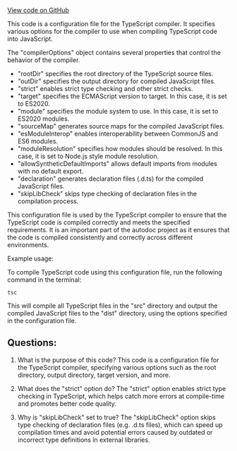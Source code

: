 [View code on GitHub](https://github.com/context-labs/autodoc/blob/master/tsconfig.json)

This code is a configuration file for the TypeScript compiler. It specifies various options for the compiler to use when compiling TypeScript code into JavaScript. 

The "compilerOptions" object contains several properties that control the behavior of the compiler. 

- "rootDir" specifies the root directory of the TypeScript source files. 
- "outDir" specifies the output directory for compiled JavaScript files. 
- "strict" enables strict type checking and other strict checks. 
- "target" specifies the ECMAScript version to target. In this case, it is set to ES2020. 
- "module" specifies the module system to use. In this case, it is set to ES2020 modules. 
- "sourceMap" generates source maps for the compiled JavaScript files. 
- "esModuleInterop" enables interoperability between CommonJS and ES6 modules. 
- "moduleResolution" specifies how modules should be resolved. In this case, it is set to Node.js style module resolution. 
- "allowSyntheticDefaultImports" allows default imports from modules with no default export. 
- "declaration" generates declaration files (.d.ts) for the compiled JavaScript files. 
- "skipLibCheck" skips type checking of declaration files in the compilation process. 

This configuration file is used by the TypeScript compiler to ensure that the TypeScript code is compiled correctly and meets the specified requirements. It is an important part of the autodoc project as it ensures that the code is compiled consistently and correctly across different environments. 

Example usage:

To compile TypeScript code using this configuration file, run the following command in the terminal:

```
tsc
```

This will compile all TypeScript files in the "src" directory and output the compiled JavaScript files to the "dist" directory, using the options specified in the configuration file.
## Questions: 
 1. What is the purpose of this code?
   This code is a configuration file for the TypeScript compiler, specifying various options such as the root directory, output directory, target version, and more.

2. What does the "strict" option do?
   The "strict" option enables strict type checking in TypeScript, which helps catch more errors at compile-time and promotes better code quality.

3. Why is "skipLibCheck" set to true?
   The "skipLibCheck" option skips type checking of declaration files (e.g. .d.ts files), which can speed up compilation times and avoid potential errors caused by outdated or incorrect type definitions in external libraries.